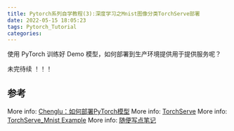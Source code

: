 ```yaml
---
title: Pytorch系列自学教程(3):深度学习之Mnist图像分类TorchServe部署
date: 2022-05-15 18:05:23
tags: Pytorch_Tutorial
categories:
---
```


使用 PyTorch 训练好 Demo 模型，如何部署到生产环境提供用于提供服务呢？

未完待续 ！！！

## 参考
More info: [Chenglu：如何部署PyTorch模型](https://zhuanlan.zhihu.com/p/344364948)
More info: [TorchServe](https://github.com/pytorch/serve)
More info: [TorchServe_Mnist Example](https://github.com/pytorch/serve/tree/master/examples/image_classifier/mnist)
More info: [随便写点笔记](https://blog.csdn.net/weixin_41977938/article/details/122258595)